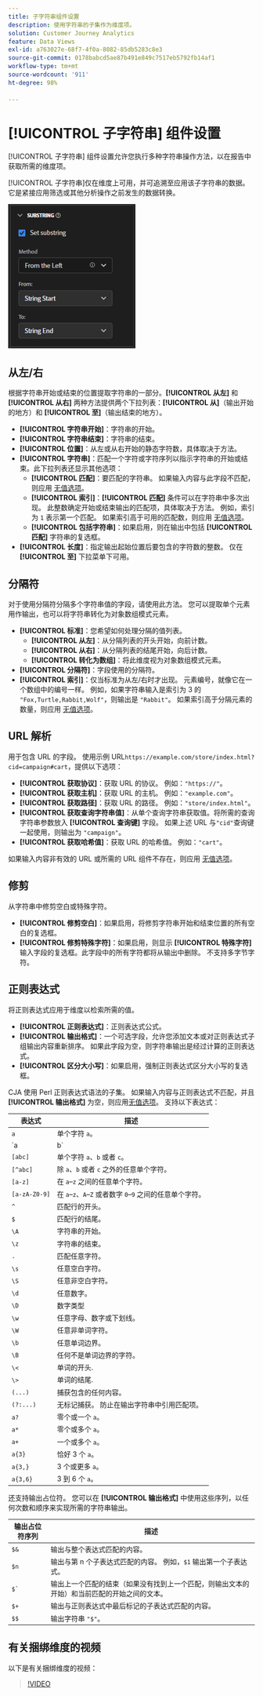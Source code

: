 ```yaml
---
title: 子字符串组件设置
description: 使用字符串的子集作为维度项。
solution: Customer Journey Analytics
feature: Data Views
exl-id: a763027e-68f7-4f0a-8082-85db5283c8e3
source-git-commit: 0178babcd5ae87b491e849c7517eb5792fb14af1
workflow-type: tm+mt
source-wordcount: '911'
ht-degree: 98%

---
```


# [!UICONTROL 子字符串] 组件设置

[!UICONTROL 子字符串] 组件设置允许您执行多种字符串操作方法，以在报告中获取所需的维度项。

[!UICONTROL 子字符串]仅在维度上可用，并可追溯至应用该子字符串的数据。 它是紧接应用筛选或其他分析操作之前发生的数据转换。

![子字符串设置](../assets/substring-settings.png)

## 从左/右

根据字符串开始或结束的位置提取字符串的一部分。**[!UICONTROL 从左]** 和 **[!UICONTROL 从右]** 两种方法提供两个下拉列表：**[!UICONTROL 从]**（输出开始的地方）和 **[!UICONTROL 至]**（输出结束的地方）。

* **[!UICONTROL 字符串开始]**：字符串的开始。
* **[!UICONTROL 字符串结束]**：字符串的结束。
* **[!UICONTROL 位置]**：从左或从右开始的静态字符数，具体取决于方法。
* **[!UICONTROL 字符串]**：匹配一个字符或字符序列以指示字符串的开始或结束。此下拉列表还显示其他选项：
   * **[!UICONTROL 匹配]**：要匹配的字符串。 如果输入内容与此字段不匹配，则应用 [无值选项](no-value-options.md)。
   * **[!UICONTROL 索引]**：**[!UICONTROL 匹配]** 条件可以在字符串中多次出现。 此整数确定开始或结束输出的匹配项，具体取决于方法。 例如，索引为 `1` 表示第一个匹配。 如果索引高于可用的匹配数，则应用 [无值选项](no-value-options.md)。
   * **[!UICONTROL 包括字符串]**：如果启用，则在输出中包括 **[!UICONTROL 匹配]** 字符串的复选框。
* **[!UICONTROL 长度]**：指定输出起始位置后要包含的字符数的整数。 仅在 **[!UICONTROL 至]** 下拉菜单下可用。

## 分隔符

对于使用分隔符分隔多个字符串值的字段，请使用此方法。 您可以提取单个元素用作输出，也可以将字符串转化为对象数组模式元素。

* **[!UICONTROL 标准]**：您希望如何处理分隔的值列表。
   * **[!UICONTROL 从左]**：从分隔列表的开头开始，向前计数。
   * **[!UICONTROL 从右]**：从分隔列表的结尾开始，向后计数。
   * **[!UICONTROL 转化为数组]**：将此维度视为对象数组模式元素。
* **[!UICONTROL 分隔符]**：字段使用的分隔符。
* **[!UICONTROL 索引]**：仅当标准为从左/右时才出现。 元素编号，就像它在一个数组中的编号一样。 例如，如果字符串输入是索引为 3 的 `"Fox,Turtle,Rabbit,Wolf"`，则输出是 `"Rabbit"`。 如果索引高于分隔元素的数量，则应用 [无值选项](no-value-options.md)。

## URL 解析

用于包含 URL 的字段。 使用示例 URL`https://example.com/store/index.html?cid=campaign#cart`，提供以下选项：

* **[!UICONTROL 获取协议]**：获取 URL 的协议。 例如：`"https://"`。
* **[!UICONTROL 获取主机]**：获取 URL 的主机。 例如：`"example.com"`。
* **[!UICONTROL 获取路径]**：获取 URL 的路径。 例如：`"store/index.html"`。
* **[!UICONTROL 获取查询字符串值]**：从单个查询字符串获取值。将所需的查询字符串参数放入 **[!UICONTROL 查询键]** 字段。 如果上述 URL 与`"cid"`查询键一起使用，则输出为 `"campaign"`。
* **[!UICONTROL 获取哈希值]**：获取 URL 的哈希值。 例如：`"cart"`。

如果输入内容非有效的 URL 或所需的 URL 组件不存在，则应用 [无值选项](no-value-options.md)。

## 修剪

从字符串中修剪空白或特殊字符。

* **[!UICONTROL 修剪空白]**：如果启用，将修剪字符串开始和结束位置的所有空白的复选框。
* **[!UICONTROL 修剪特殊字符]**：如果启用，则显示 **[!UICONTROL 特殊字符]** 输入字段的复选框。此字段中的所有字符都将从输出中删除。 不支持多字节字符。

## 正则表达式

将正则表达式应用于维度以检索所需的值。

* **[!UICONTROL 正则表达式]**：正则表达式公式。
* **[!UICONTROL 输出格式]**：一个可选字段，允许您添加文本或对正则表达式子组输出内容重新排序。 如果此字段为空，则字符串输出是经过计算的正则表达式。
* **[!UICONTROL 区分大小写]**：如果启用，强制正则表达式区分大小写的复选框。

CJA 使用 Perl 正则表达式语法的子集。 如果输入内容与正则表达式不匹配，并且 **[!UICONTROL 输出格式]** 为空，则应用[无值选项](no-value-options.md)。 支持以下表达式：

| 表达式 | 描述 |
| --- | --- |
| `a` | 单个字符 `a`。 |
| `a|b` | 单个字符 `a` 或者 `b`。 |
| `[abc]` | 单个字符 `a`、`b` 或者 `c`。 |
| `[^abc]` | 除 `a`、`b` 或者 `c` 之外的任意单个字符。 |
| `[a-z]` | 在 `a`–`z` 之间的任意单个字符。 |
| `[a-zA-Z0-9]` | 在 `a`–`z`、`A`–`Z` 或者数字 `0`–`9` 之间的任意单个字符。 |
| `^` | 匹配行的开头。 |
| `$` | 匹配行的结尾。 |
| `\A` | 字符串的开始。 |
| `\z` | 字符串的结束。 |
| `.` | 匹配任意字符。 |
| `\s` | 任意空白字符。 |
| `\S` | 任意非空白字符。 |
| `\d` | 任意数字。 |
| `\D` | 数字类型 |
| `\w` | 任意字母、数字或下划线。 |
| `\W` | 任意非单词字符。 |
| `\b` | 任意单词边界。 |
| `\B` | 任何不是单词边界的字符。 |
| `\<` | 单词的开头. |
| `\>` | 单词的结尾. |
| `(...)` | 捕获包含的任何内容。 |
| `(?:...)` | 无标记捕获。 防止在输出字符串中引用匹配项。 |
| `a?` | 零个或一个 `a`。 |
| `a*` | 零个或多个 `a`。 |
| `a+` | 一个或多个 `a`。 |
| `a{3}` | 恰好 3 个 `a`。 |
| `a{3,}` | 3 个或更多 `a`。 |
| `a{3,6}` | 3 到 6 个 `a`。 |

还支持输出占位符。 您可以在 **[!UICONTROL 输出格式]** 中使用这些序列，以任何次数和顺序来实现所需的字符串输出。

| 输出占位符序列 | 描述 |
| --- | --- |
| `$&` | 输出与整个表达式匹配的内容。 |
| `$n` | 输出与第 n 个子表达式匹配的内容。 例如，`$1` 输出第一个子表达式。 |
| ``$` `` | 输出上一个匹配的结束（如果没有找到上一个匹配，则输出文本的开始）和当前匹配的开始之间的文本。 |
| `$+` | 输出与正则表达式中最后标记的子表达式匹配的内容。 |
| `$$` | 输出字符串 `"$"`。 |

## 有关捆绑维度的视频

以下是有关捆绑维度的视频：

>[!VIDEO](https://video.tv.adobe.com/v/342694/?quality=12)
